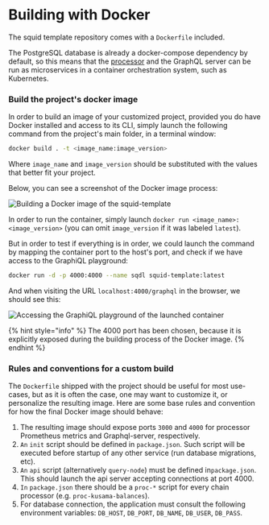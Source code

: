 # Building with Docker

The squid template repository comes with a `Dockerfile` included.

The PostgreSQL database is already a docker-compose dependency by default, so this means that the [processor](../../key-concepts/processor.md) and the GraphQL server can be run as microservices in a container orchestration system, such as Kubernetes.

### Build the project's docker image

In order to build an image of your customized project, provided you do have Docker installed and access to its CLI, simply launch the following command from the project's main folder, in a terminal window:

```bash
docker build . -t <image_name:image_version>
```

Where `image_name` and `image_version` should be substituted with the values that better fit your project.

Below, you can see a screenshot of the Docker image process:

![Building a Docker image of the squid-template](</img/.gitbook/assets/docker-build.png>)

In order to run the container, simply launch `docker run <image_name>:<image_version>` (you can omit `image_version` if it was labeled `latest`).

But in order to test if everything is in order, we could launch the command by mapping the container port to the host's port, and check if we have access to the GraphiQL playground:

```bash
docker run -d -p 4000:4000 --name sqdl squid-template:latest
```

And when visiting the URL `localhost:4000/graphql` in the browser, we should see this:

![Accessing the GraphiQL playground of the launched container](</img/.gitbook/assets/container-graphql.png>)

{% hint style="info" %}
The 4000 port has been chosen, because it is explicitly exposed during the building process of the Docker image.
{% endhint %}

### Rules and conventions for a custom build

The `Dockerfile` shipped with the project should be useful for most use-cases, but as it is often the case, one may want to customize it, or personalize the resulting image. Here are some base rules and convention for how the final Docker image should behave:

1. The resulting image should expose ports `3000` and `4000` for processor Prometheus metrics and Graphql-server, respectively.
2. `An` `init` script should be defined in `package.json`. Such script will be executed before startup of any other service (run database migrations, etc).
3. `An` `api` script (alternatively `query-node`) must be defined in`package.json`. This should launch the api server accepting connections at port 4000.
4. `In` `package.json` there should be a `proc-*` script for every chain processor (e.g. `proc-kusama-balances`).
5. For database connection, the application must consult the following environment variables: `DB_HOST`, `DB_PORT`, `DB_NAME`, `DB_USER`, `DB_PASS`.
